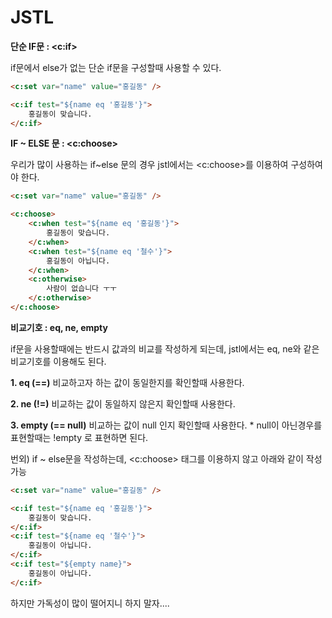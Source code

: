 # JSTL

**단순 IF문 : <c:if>**

if문에서 else가 없는 단순 if문을 구성할때 사용할 수 있다.

```html
<c:set var="name" value="홍길동" />

<c:if test="${name eq '홍길동'}">
    홍길동이 맞습니다.
</c:if>
```





**IF ~ ELSE 문 : <c:choose>**

우리가 많이 사용하는 if~else 문의 경우 jstl에서는 <c:choose>를 이용하여 구성하여야 한다.

```html
<c:set var="name" value="홍길동" />

<c:choose>
    <c:when test="${name eq '홍길동'}">
        홍길동이 맞습니다.
    </c:when>
    <c:when test="${name eq '철수'}">
        홍길동이 아닙니다.
    </c:when>
    <c:otherwise>
        사람이 없습니다 ㅜㅜ
    </c:otherwise>
</c:choose>
```



**비교기호 : eq, ne, empty**

if문을 사용할때에는 반드시 값과의 비교를 작성하게 되는데, jstl에서는 eq, ne와 같은 비교기호를 이용해도 된다.

**1. eq (==)**
 비교하고자 하는 값이 동일한지를 확인할때 사용한다.

**2. ne (!=)**
 비교하는 값이 동일하지 않은지 확인할때 사용한다.

**3. empty (== null)**
 비교하는 값이 null 인지 확인할때 사용한다.
 \* null이 아닌경우를 표현할때는 !empty 로 표현하면 된다.



번외)  if ~ else문을 작성하는데, <c:choose> 태그를 이용하지 않고 아래와 같이 작성 가능

```html
<c:set var="name" value="홍길동" />

<c:if test="${name eq '홍길동'}">
    홍길동이 맞습니다.
</c:if>
<c:if test="${name eq '철수'}">
    홍길동이 아닙니다.
</c:if>
<c:if test="${empty name}">
    홍길동이 아닙니다.
</c:if>
```

하지만 가독성이 많이 떨어지니 하지 말자....





